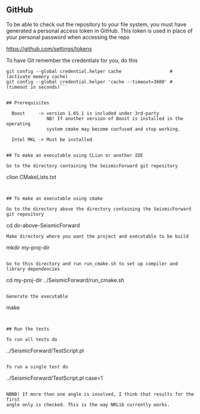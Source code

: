 ## GitHub

To be able to check out the repository to your file system, you must have
generated a personal access token in GitHub. This token is used in place
of your personal password when accessing the repo

  https://github.com/settings/tokens

To have Git remember the credentials for you, do this

```
git config --global credential.helper cache                  # (activate memory cache)
git config --global credential.helper 'cache --timeout=3600' # (timeout in seconds)```


## Prerequisites

  Boost     -> version 1.65.1 is included under 3rd-party
               NB! If another version of Boost is installed in the operating
               system cmake may become confused and stop working.

  Intel MKL -> Must be installed


## To make an executable using CLion or another IDE

Go to the directory containing the SeismicForward git repository

```
clion CMakeLists.txt
```


## To make an executable using cmake

Go to the directory above the directory containing the SeismicForward git repository

```
cd dir-above-SeismicForward
```
Make directory where you want the project and executable to be build

```
mkdir my-proj-dir
```

Go to this directory and run run_cmake.sh to set up compiler and library dependencies

```
cd my-proj-dir
../SeismicForward/run_cmake.sh
```

Generate the executable

```
make
```


## Run the tests

To run all tests do

```
../SeismicForward/TestScript.pl
```

To run a single test do

```
../SeismicForward/TestScript.pl case=1
```

NBNB! If more than one angle is involved, I think that results for the first
angle only is checked. This is the way NRLib currently works.
